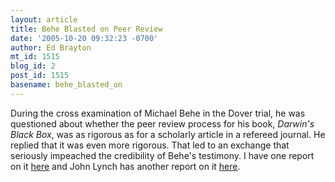 ```yaml
---
layout: article
title: Behe Blasted on Peer Review
date: '2005-10-20 09:32:23 -0700'
author: Ed Brayton
mt_id: 1515
blog_id: 2
post_id: 1515
basename: behe_blasted_on
---
```

During the cross examination of Michael Behe in the Dover trial, he was questioned about whether the peer review process for his book, _Darwin's Black Box_, was as rigorous as for a scholarly article in a refereed journal. He replied that it was even more rigorous. That led to an exchange that seriously impeached the credibility of Behe's testimony. I have one report on it [here](http://www.stcynic.com/blog/archives/2005/10/id_books_and_peer_review.php) and John Lynch has another report on it [here](http://darwin.bc.asu.edu/blog/?p=564).
